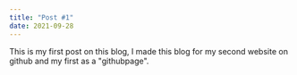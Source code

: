 ```yaml
---
title: "Post #1"
date: 2021-09-28
---
```

This is my first post on this blog, I made this blog for my second website on github and my first as a "githubpage".
